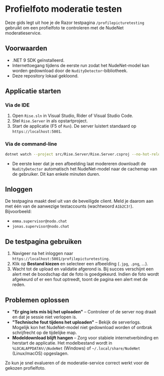 # Profielfoto moderatie testen

Deze gids legt uit hoe je de Razor testpagina `/profilepicturetesting` gebruikt om een profielfoto te controleren met de NudeNet moderatieservice.

## Voorwaarden

- .NET 9 SDK geïnstalleerd.
- Internettoegang tijdens de eerste run zodat het NudeNet-model kan worden gedownload door de `NudityDetector`-bibliotheek.
- Deze repository lokaal gekloond.

## Applicatie starten

### Via de IDE

1. Open `Rise.sln` in Visual Studio, Rider of Visual Studio Code.
2. Stel `Rise.Server` in als opstartproject.
3. Start de applicatie (F5 of `Run`). De server luistert standaard op `https://localhost:5001`.

### Via de command-line

```bash
dotnet watch --project src/Rise.Server/Rise.Server.csproj --no-hot-reload
```

- De eerste keer dat je een afbeelding laat modereren downloadt de `NudityDetector` automatisch het NudeNet-model naar de cachemap van de gebruiker. Dit kan enkele minuten duren.

## Inloggen

De testpagina maakt deel uit van de beveiligde client. Meld je daarom aan met één van de aanwezige testaccounts (wachtwoord `A1b2C3!`). Bijvoorbeeld:

- `emma.supervisor@nodo.chat`
- `jonas.supervisor@nodo.chat`

## De testpagina gebruiken

1. Navigeer na het inloggen naar `https://localhost:5001/profilepicturetesting`.
2. Klik op **Bestand kiezen** en selecteer een afbeelding (`.jpg`, `.png`, ...).
3. Wacht tot de upload en validatie afgerond is. Bij succes verschijnt een alert met de boodschap dat de foto is goedgekeurd. Indien de foto wordt afgekeurd of er een fout optreedt, toont de pagina een alert met de reden.

## Problemen oplossen

- **"Er ging iets mis bij het uploaden"** – Controleer of de server nog draait en dat je sessie niet verlopen is.
- **"Technische fout tijdens het uploaden"** – Bekijk de serverlogs. Mogelijk kon het NudeNet-model niet gedownload worden of ontbrak schrijfrecht op de tijdelijke map.
- **Modeldownload blijft hangen** – Zorg voor stabiele internetverbinding en herstart de applicatie. Het modelbestand wordt in `%LOCALAPPDATA%\\NudeNet` (Windows) of `~/.local/share/NudeNet` (Linux/macOS) opgeslagen.

Zo kun je snel evalueren of de moderatie-service correct werkt voor de gekozen profielfoto.
